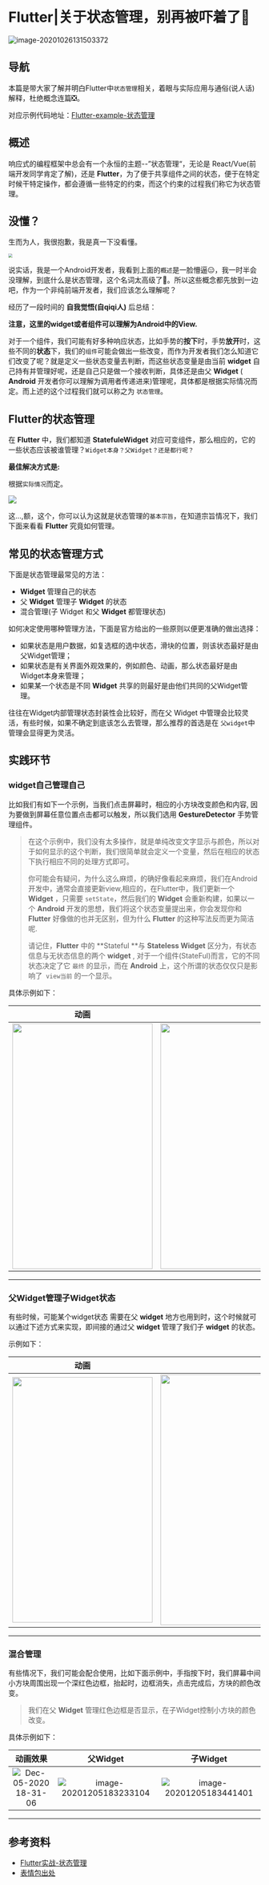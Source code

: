 # Flutter|关于状态管理，别再被吓着了👏

![image-20201026131503372](https://tva1.sinaimg.cn/large/0081Kckwgy1gk2nz5bklkj30l806t3yj.jpg)

## 导航

本篇是带大家了解并明白Flutter中`状态管理`相关，着眼与实际应用与通俗(说人话)解释，杜绝概念连篇❎。

对应示例代码地址：[Flutter-example-状态管理]()



## 概述

响应式的编程框架中总会有一个永恒的主题--”状态管理“，无论是 React/Vue(前端开发同学肯定了解)，还是 **Flutter**，为了便于共享组件之间的状态，便于在特定时候干特定操作，都会遵循一些特定的约束，而这个约束的过程我们称它为状态管理。



## 没懂？

生而为人，我很抱歉，我是真一下没看懂。

<img src='https://tva1.sinaimg.cn/large/0081Kckwly1gld79xt3prj30c80c8wes.jpg' style="zoom: 50%;float:center;"/>

说实话，我是一个Android开发者，我看到上面的`概述`是一脸懵逼😑，我一时半会没理解，到底什么是状态管理，这个名词太高级了🐔。所以这些概念都先放到一边吧，作为一个非纯前端开发者，我们应该怎么理解呢？

经历了一段时间的 **自我觉悟(自qiqi人)** 后总结：

**注意，这里的widget或者组件可以理解为Android中的View.**

对于一个组件，我们可能有好多种响应状态，比如手势的**按下**时，手势**放开**时，这些不同的**状态**下，我们的`组件`可能会做出一些改变，而作为开发者我们怎么知道它们改变了呢？就是定义一些状态变量去判断，而这些状态变量是由当前 **widget** 自己持有并管理好呢，还是自己只是做一个接收判断，具体还是由父 **Widget** ( **Android** 开发者你可以理解为调用者传递进来)管理呢，具体都是根据实际情况而定。而上述的这个过程我们就可以称之为 `状态管理`。



## Flutter的状态管理

在 **Flutter** 中，我们都知道 **StatefuleWidget** 对应可变组件，那么相应的，它的一些状态应该被谁管理？`Widget本身？父Widget？还是都行呢？`

**最佳解决方式是:**

根据`实际情况`而定。

<img src='https://tva1.sinaimg.cn/large/0081Kckwly1gld76606gej305i05iwed.jpg' style='float:center'/>

这...,额，这个，你可以认为这就是状态管理的`基本宗旨`，在知道宗旨情况下，我们下面来看看 **Flutter** 究竟如何管理。

## 常见的状态管理方式

下面是状态管理最常见的方法：

- **Widget** 管理自己的状态
- 父 **Widget** 管理子 **Widget** 的状态
- 混合管理(子 Widget 和父 **Widget** 都管理状态)

如何决定使用哪种管理方法，下面是官方给出的一些原则以便更准确的做出选择：

- 如果状态是用户数据，如复选框的选中状态，滑块的位置，则该状态最好是由父Widget管理；
- 如果状态是有关界面外观效果的，例如颜色、动画，那么状态最好是由Widget本身来管理；
- 如果某一个状态是不同 **Widget** 共享的则最好是由他们共同的父Widget管理。

往往在Widget内部管理状态封装性会比较好，而在父 Widget 中管理会比较灵活，有些时候，如果不确定到底该怎么去管理，那么推荐的首选是在 `父widget`中管理会显得更为灵活。



## 实践环节

### widget自己管理自己

比如我们有如下一个示例，当我们点击屏幕时，相应的小方块改变颜色和内容, 因为要做到屏幕任意位置点击都可以触发，所以我们选用 **GestureDetector** 手势管理组件。

> 在这个示例中，我们没有太多操作，就是单纯改变文字显示与颜色，所以对于如何显示的这个判断，我们很简单就会定义一个变量，然后在相应的状态下执行相应不同的处理方式即可。
>
> 你可能会有疑问，为什么这么麻烦，的确好像看起来麻烦，我们在Android开发中，通常会直接更新view,相应的，在Flutter中，我们更新一个 **Widget** ，只需要 `setState`，然后我们的 **Widget** 会重新构建，如果以一个 **Android** 开发的思想，我们将这个状态变量提出来，你会发现你和 **Flutter** 好像做的也并无区别，但为什么 **Flutter** 的这种写法反而更为简洁呢.
>
> 请记住，**Flutter**  中的 **Stateful **与 **Stateless Widget** 区分为，有状态信息与无状态信息的两个 **widget** , 对于一个组件(StateFul)而言，它的不同状态决定了它 `最终` 的显示，而在 **Android** 上，这个所谓的状态仅仅只是影响了` view当前` 的一个显示。

具体示例如下：

|                             动画                             |                             代码                             |
| :----------------------------------------------------------: | :----------------------------------------------------------: |
| <img src='https://tva1.sinaimg.cn/large/0081Kckwgy1gka08rcosbg30by0mw7rf.gif' style="float: left; width: 280px; height: 490px;"/> | <img src='https://tva1.sinaimg.cn/large/0081Kckwly1gkcclwempxj30sk0mvdip.jpg' style="float: right; height: 490px;"/> |

---





### 父Widget管理子Widget状态

有些时候，可能某个widget状态 需要在父 **widget** 地方也用到时，这个时候就可以通过下述方式来实现，即间接的通过父 **widget** 管理了我们子 **widget** 的状态。

示例如下：

| 动画                                                         | 代码                                                         |
| ------------------------------------------------------------ | ------------------------------------------------------------ |
| <img src='https://tva1.sinaimg.cn/large/0081Kckwly1gld5wtkhfag30au0kuhdt.gif' style="float: left; width: 280px; height: 490px;"/> | <img src='https://tva1.sinaimg.cn/large/0081Kckwly1gkcd22wmj2j30pa0m177k.jpg' style="float: center; width=75%; height: 500px;"/> |

---

### 混合管理

有些情况下，我们可能会配合使用，比如下面示例中，手指按下时，我们屏幕中间小方块周围出现一个深红色边框，抬起时，边框消失，点击完成后，方块的颜色改变。

> 我们在父 **Widget** 管理红色边框是否显示，在子Widget控制小方块的颜色改变。

具体示例如下：

|                           动画效果                           |                           父Widget                           |                           子Widget                           |
| :----------------------------------------------------------: | :----------------------------------------------------------: | :----------------------------------------------------------: |
| ![Dec-05-2020 18-31-06](https://tva1.sinaimg.cn/large/0081Kckwly1gld5s07inlg30au0ku4qp.gif) | ![image-20201205183233104](https://tva1.sinaimg.cn/large/0081Kckwly1gld5spudgdj30gl0lyjtt.jpg) | ![image-20201205183441401](https://tva1.sinaimg.cn/large/0081Kckwly1gld5uxxkgjj30lp0nltbt.jpg) |



---





## 参考资料

- [Flutter实战-状态管理](https://book.flutterchina.club/chapter3/state_manage.html)
- [表情包出处](https://fabiaoqing.com/)

